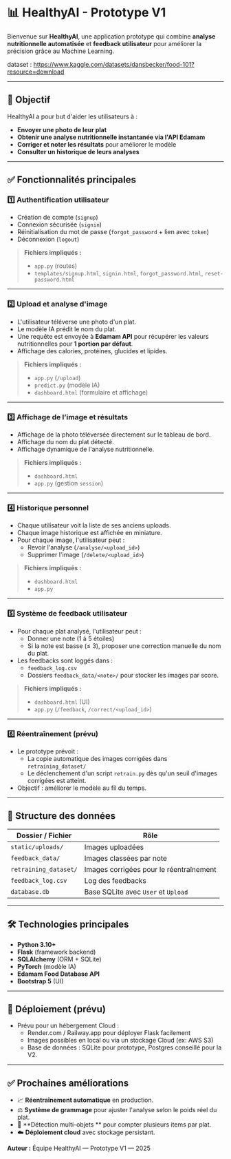 # 📊 HealthyAI - Prototype V1

Bienvenue sur **HealthyAI**, une application prototype qui combine **analyse nutritionnelle automatisée** et **feedback utilisateur** pour améliorer la précision grâce au Machine Learning.

dataset : https://www.kaggle.com/datasets/dansbecker/food-101?resource=download

---

## 🎯 Objectif

HealthyAI a pour but d'aider les utilisateurs à :
- **Envoyer une photo de leur plat**
- **Obtenir une analyse nutritionnelle instantanée via l'API Edamam**
- **Corriger et noter les résultats** pour améliorer le modèle
- **Consulter un historique de leurs analyses**

---

## ✅ Fonctionnalités principales

### 1️⃣ **Authentification utilisateur**
- Création de compte (`signup`)
- Connexion sécurisée (`signin`)
- Réinitialisation du mot de passe (`forgot_password` + lien avec `token`)
- Déconnexion (`logout`)

> **Fichiers impliqués :**
> - `app.py` (routes)
> - `templates/signup.html`, `signin.html`, `forgot_password.html`, `reset-password.html`

---

### 2️⃣ **Upload et analyse d'image**
- L'utilisateur téléverse une photo d'un plat.
- Le modèle IA prédit le nom du plat.
- Une requête est envoyée à **Edamam API** pour récupérer les valeurs nutritionnelles pour **1 portion par défaut**.
- Affichage des calories, protéines, glucides et lipides.

> **Fichiers impliqués :**
> - `app.py` (`/upload`)
> - `predict.py` (modèle IA)
> - `dashboard.html` (formulaire et affichage)

---

### 3️⃣ **Affichage de l’image et résultats**
- Affichage de la photo téléversée directement sur le tableau de bord.
- Affichage du nom du plat détecté.
- Affichage dynamique de l'analyse nutritionnelle.

> **Fichiers impliqués :**
> - `dashboard.html`
> - `app.py` (gestion `session`)

---

### 4️⃣ **Historique personnel**
- Chaque utilisateur voit la liste de ses anciens uploads.
- Chaque image historique est affichée en miniature.
- Pour chaque image, l'utilisateur peut :
  - Revoir l'analyse (`/analyse/<upload_id>`)
  - Supprimer l'image (`/delete/<upload_id>`)

> **Fichiers impliqués :**
> - `dashboard.html`
> - `app.py`

---

### 5️⃣ **Système de feedback utilisateur**
- Pour chaque plat analysé, l'utilisateur peut :
  - Donner une note (1 à 5 étoiles)
  - Si la note est basse (≤ 3), proposer une correction manuelle du nom du plat.
- Les feedbacks sont loggés dans :
  - `feedback_log.csv`
  - Dossiers `feedback_data/<note>/` pour stocker les images par score.

> **Fichiers impliqués :**
> - `dashboard.html` (UI)
> - `app.py` (`/feedback`, `/correct/<upload_id>`)

---

### 6️⃣ **Réentraînement (prévu)**
- Le prototype prévoit :
  - La copie automatique des images corrigées dans `retraining_dataset/`
  - Le déclenchement d'un script `retrain.py` dès qu'un seuil d'images corrigées est atteint.
- Objectif : améliorer le modèle au fil du temps.

---

## 📂 Structure des données

| Dossier / Fichier | Rôle |
|-------------------|------|
| `static/uploads/` | Images uploadées |
| `feedback_data/` | Images classées par note |
| `retraining_dataset/` | Images corrigées pour le réentraînement |
| `feedback_log.csv` | Log des feedbacks |
| `database.db` | Base SQLite avec `User` et `Upload` |

---

## 🛠️ Technologies principales

- **Python 3.10+**
- **Flask** (framework backend)
- **SQLAlchemy** (ORM + SQLite)
- **PyTorch** (modèle IA)
- **Edamam Food Database API**
- **Bootstrap 5** (UI)

---

## 🚀 Déploiement (prévu)

- Prévu pour un hébergement Cloud :
  - Render.com / Railway.app pour déployer Flask facilement
  - Images possibles en local ou via un stockage Cloud (ex: AWS S3)
  - Base de données : SQLite pour prototype, Postgres conseillé pour la V2.

---

## ✅ Prochaines améliorations

- 📈 **Réentraînement automatique** en production.
- ⚖️ **Système de grammage** pour ajuster l'analyse selon le poids réel du plat.
- 🧩 **Détection multi-objets ** pour compter plusieurs items par plat.
- ☁️ **Déploiement cloud** avec stockage persistant.


**Auteur :** Équipe HealthyAI — Prototype V1 — 2025  
